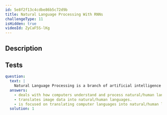 ```yaml
---
id: 5e8f2f13c4cdbe86b5c72d9b
title: Natural Language Processing With RNNs
challengeType: 11
isHidden: true
videoId: ZyCaF5S-lKg
---
```


## Description
<section id='description'>
</section>

## Tests
<section id='tests'>

```yml
question:
  text: |
    Natural Language Processing is a branch of artificial intelligence that...:
  answers:
    - deals with how computers understand and process natural/human languages.
    - translates image data into natural/human languages.
    - is focused on translating computer languages into natural/human languages.
  solution: 1
```

</section>

